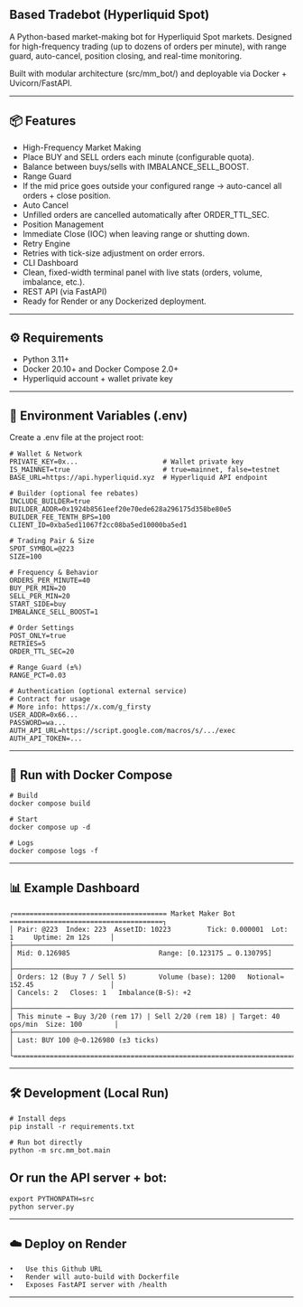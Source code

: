 ## Based Tradebot (Hyperliquid Spot)

A Python-based market-making bot for Hyperliquid Spot markets.
Designed for high-frequency trading (up to dozens of orders per minute),
with range guard, auto-cancel, position closing, and real-time monitoring.

Built with modular architecture (src/mm_bot/) and deployable via Docker + Uvicorn/FastAPI.

---

## 📦 Features
- High-Frequency Market Making
- Place BUY and SELL orders each minute (configurable quota).
- Balance between buys/sells with IMBALANCE_SELL_BOOST.
- Range Guard
- If the mid price goes outside your configured range → auto-cancel all orders + close position.
- Auto Cancel
- Unfilled orders are cancelled automatically after ORDER_TTL_SEC.
- Position Management
- Immediate Close (IOC) when leaving range or shutting down.
- Retry Engine
- Retries with tick-size adjustment on order errors.
- CLI Dashboard
- Clean, fixed-width terminal panel with live stats (orders, volume, imbalance, etc.).
- REST API (via FastAPI)
- Ready for Render or any Dockerized deployment.

---

## ⚙️ Requirements
- Python 3.11+
- Docker 20.10+ and Docker Compose 2.0+
- Hyperliquid account + wallet private key

---

## 🔑 Environment Variables (.env)

Create a .env file at the project root:
```
# Wallet & Network
PRIVATE_KEY=0x...                     # Wallet private key
IS_MAINNET=true                       # true=mainnet, false=testnet
BASE_URL=https://api.hyperliquid.xyz  # Hyperliquid API endpoint

# Builder (optional fee rebates)
INCLUDE_BUILDER=true
BUILDER_ADDR=0x1924b8561eef20e70ede628a296175d358be80e5
BUILDER_FEE_TENTH_BPS=100
CLIENT_ID=0xba5ed11067f2cc08ba5ed10000ba5ed1

# Trading Pair & Size
SPOT_SYMBOL=@223
SIZE=100

# Frequency & Behavior
ORDERS_PER_MINUTE=40
BUY_PER_MIN=20
SELL_PER_MIN=20
START_SIDE=buy
IMBALANCE_SELL_BOOST=1

# Order Settings
POST_ONLY=true
RETRIES=5
ORDER_TTL_SEC=20

# Range Guard (±%)
RANGE_PCT=0.03

# Authentication (optional external service)
# Contract for usage
# More info: https://x.com/g_firsty
USER_ADDR=0x66...
PASSWORD=wa...
AUTH_API_URL=https://script.google.com/macros/s/.../exec
AUTH_API_TOKEN=...
```

---

## 🚀 Run with Docker Compose
```
# Build
docker compose build

# Start
docker compose up -d

# Logs
docker compose logs -f
```

---

## 📊 Example Dashboard
```
┌====================================== Market Maker Bot ======================================┐
│ Pair: @223  Index: 223  AssetID: 10223         Tick: 0.000001  Lot: 1     Uptime: 2m 12s     │
├──────────────────────────────────────────────────────────────────────────────────────────────┤
│ Mid: 0.126985                      Range: [0.123175 … 0.130795]                             │
├──────────────────────────────────────────────────────────────────────────────────────────────┤
│ Orders: 12 (Buy 7 / Sell 5)        Volume (base): 1200   Notional≈ 152.45                   │
│ Cancels: 2   Closes: 1   Imbalance(B-S): +2                                                 │
├──────────────────────────────────────────────────────────────────────────────────────────────┤
│ This minute → Buy 3/20 (rem 17) | Sell 2/20 (rem 18) | Target: 40 ops/min  Size: 100        │
├──────────────────────────────────────────────────────────────────────────────────────────────┤
│ Last: BUY 100 @~0.126980 (±3 ticks)                                                         │
└================================================================================================┘
```

---

## 🛠 Development (Local Run)
```
# Install deps
pip install -r requirements.txt

# Run bot directly
python -m src.mm_bot.main
```
## Or run the API server + bot:
```
export PYTHONPATH=src
python server.py
```
---

## ☁️ Deploy on Render
	•	Use this Github URL
	•	Render will auto-build with Dockerfile
	•	Exposes FastAPI server with /health

---
